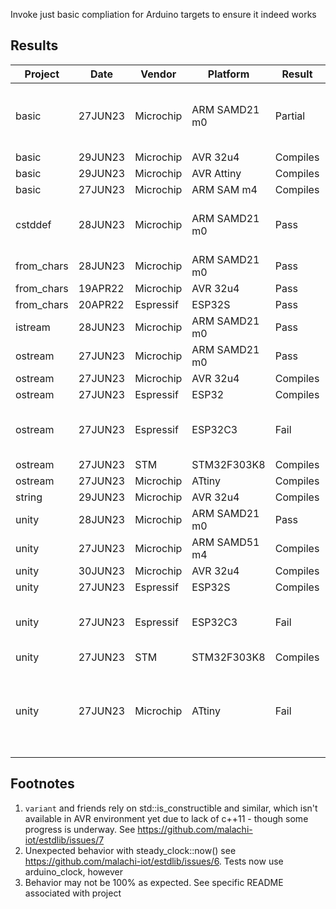 Invoke just basic compliation for Arduino targets to ensure it indeed works

## Results

| Project     |   Date  | Vendor    | Platform      | Result   | Notes |
| ----------- | ------- | --------- | ------------- | -------- | -----
| basic       | 27JUN23 | Microchip | ARM SAMD21 m0 | Partial  | Nearly passes see Footnote [2]
| basic       | 29JUN23 | Microchip | AVR 32u4      | Compiles |
| basic       | 29JUN23 | Microchip | AVR Attiny    | Compiles |
| basic       | 27JUN23 | Microchip | ARM SAM m4    | Compiles |
| cstddef     | 28JUN23 | Microchip | ARM SAMD21 m0 | Pass   | Use 'unity' project instead
| from_chars  | 28JUN23 | Microchip | ARM SAMD21 m0 | Pass   |
| from_chars  | 19APR22 | Microchip | AVR 32u4      | Pass   |
| from_chars  | 20APR22 | Espressif | ESP32S        | Pass   |
| istream     | 28JUN23 | Microchip | ARM SAMD21 m0 | Pass   | Footnote [3]
| ostream     | 27JUN23 | Microchip | ARM SAMD21 m0 | Pass     |
| ostream     | 27JUN23 | Microchip | AVR 32u4      | Compiles |
| ostream     | 27JUN23 | Espressif | ESP32         | Compiles |
| ostream     | 27JUN23 | Espressif | ESP32C3       | Fail     | pio can't find compiler package
| ostream     | 27JUN23 | STM       | STM32F303K8   | Compiles |
| ostream     | 27JUN23 | Microchip | ATtiny        | Compiles |
| string      | 29JUN23 | Microchip | AVR 32u4      | Compiles |
| unity       | 28JUN23 | Microchip | ARM SAMD21 m0 | Pass     |
| unity       | 27JUN23 | Microchip | ARM SAMD51 m4 | Compiles |
| unity       | 30JUN23 | Microchip | AVR 32u4      | Compiles |
| unity       | 27JUN23 | Espressif | ESP32S        | Compiles |
| unity       | 27JUN23 | Espressif | ESP32C3       | Fail     | pio can't find compiler package
| unity       | 27JUN23 | STM       | STM32F303K8   | Compiles |
| unity       | 27JUN23 | Microchip | ATtiny        | Fail     | Not enough space on chip + Footnote [1]

## Footnotes

1. `variant` and friends rely on std::is_constructible and similar, which isn't available in AVR environment yet due to lack of c++11 - though some progress is underway.  See https://github.com/malachi-iot/estdlib/issues/7
2.  Unexpected behavior with steady_clock::now() see https://github.com/malachi-iot/estdlib/issues/6.  Tests now use arduino_clock, however
3.  Behavior may not be 100% as expected.  See specific README associated with project